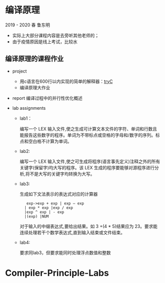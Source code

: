# 编译原理

2019 - 2020 春 鲁东明

- 实际上大部分课程内容是去旁听其他老师的；
- 由于疫情原因是线上考试，比较水

## 编译原理的课程作业

- project
    - 用c语言在600行以内实现的简单的解释器：[tryC](https://github.com/yunwei37/tryC)
    - 编译原理大作业

- report 编译过程中的并行性优化概述

- lab assignments

    - lab1：
        
        编写一个 LEX 输入文件,使之生成可计算文本文件的字符、单词和行数且能报告这些数字的程序。单词为不带标点或空格的字母和/数字的序列。标点和空白格不计算为单词。

    - lab2:

        编写一个 LEX 输入文件,使之可生成将程序(语言事先定义)注释之外的所有关键字(保留字)均大写的程序。该 LEX 生成的程序要能够对源程序进行分析,将不是大写的关键字均转换为大写。

    - lab3:

        生成如下文法表示的表达式对应的计算器

             exp->exp + exp | exp – exp
            | exp * exp |exp / exp
            |exp ^ exp | - exp
            |(exp) |NUM

        对于输入的中缀表达式,要给出结果。如 3 +(4 * 5)结果应为 23。要求能连续处理若干个数学表达式,直到输入结束或文件结束。

    - lab4:

        要求同lab3，但要求能同时处理浮点数值和整数
# Compiler-Principle-Labs
